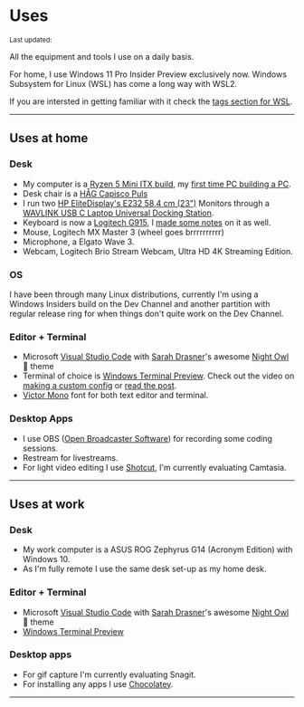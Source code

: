 <script>
  import DateUpdated from '$lib/components/date-updated.svelte'
  import Small from '$lib/components/small.svelte'
</script>

# Uses

<Small>
  Last updated: <DateUpdated date='2021-08-14' small='true' />
</Small>

All the equipment and tools I use on a daily basis.

For home, I use Windows 11 Pro Insider Preview exclusively now.
Windows Subsystem for Linux (WSL) has come a long way with WSL2.

If you are intersted in getting familiar with it check the [tags
section for WSL].

---

## Uses at home

### Desk

- My computer is a [Ryzen 5 Mini ITX build], my [first time PC
  building a PC].
- Desk chair is a [HÅG Capisco Puls]
- I run two [HP EliteDisplay's E232 58,4 cm (23")] Monitors through a
  [WAVLINK USB C Laptop Universal Docking Station].
- Keyboard is now a [Logitech G915], I [made some notes] on it as
  well.
- Mouse, Logitech MX Master 3 (wheel goes brrrrrrrrrr)
- Microphone, a Elgato Wave 3.
- Webcam, Logitech Brio Stream Webcam, Ultra HD 4K Streaming Edition.

### OS

I have been through many Linux distributions, currently I'm using a
Windows Insiders build on the Dev Channel and another partition with
regular release ring for when things don't quite work on the Dev
Channel.

### Editor + Terminal

- Microsoft [Visual Studio Code] with [Sarah Drasner]'s awesome [Night
  Owl] 🦉 theme
- Terminal of choice is [Windows Terminal Preview]. Check out the
  video on [making a custom config] or [read the post].
- [Victor Mono] font for both text editor and terminal.

### Desktop Apps

- I use OBS ([Open Broadcaster Software]) for recording some coding
  sessions.
- Restream for livestreams.
- For light video editing I use [Shotcut], I'm currently evaluating
  Camtasia.

---

## Uses at work

### Desk

- My work computer is a ASUS ROG Zephyrus G14 (Acronym Edition) with
  Windows 10.
- As I'm fully remote I use the same desk set-up as my home desk.

### Editor + Terminal

- Microsoft [Visual Studio Code] with [Sarah Drasner]'s awesome [Night
  Owl] 🦉 theme
- [Windows Terminal Preview]

### Desktop apps

- For gif capture I'm currently evaluating Snagit.
- For installing any apps I use [Chocolatey].

---

<!-- Links -->

[hp elitedisplay's e232 58,4 cm (23")]: https://amzn.to/2ZKVMUP
[håg capisco puls]: https://amzn.to/2ZKWKQa
[open broadcaster software]: https://obsproject.com/
[victor mono]: https://rubjo.github.io/victor-mono/
[sarah drasner]: https://github.com/sdras/
[night owl]: https://github.com/sdras/night-owl-vscode-theme
[logitech g915]:
  https://www.logitechg.com/en-gb/products/gaming-keyboards/g915-tkl-wireless.html
[visual studio code]: https://code.visualstudio.com/
[windows terminal preview]:
  https://www.microsoft.com/en-gb/p/windows-terminal-preview/9n8g5rfz9xk3
[shotcut]: https://shotcut.org/
[chocolatey]: https://chocolatey.org/
[ryzen 5 mini itx build]: https://uk.pcpartpicker.com/list/pHkrCL
[first time pc building a pc]:
  https://scottspence.com/2020/05/30/first-time-pc-build
[made some notes]: https://scottspence.com/2021/02/01/logitech-g915
[tags section for wsl]: https://scottspence.com/tags/wsl
[wavlink usb c laptop universal docking station]:
  https://www.amazon.co.uk/gp/product/B082SR6GMB/ref=ppx_yo_dt_b_search_asin_title?ie=UTF8&psc=1
[making a custom config]: https://www.youtube.com/watch?v=iT47xk3F7EA
[read the post]: http://localhost:3300/posts/windows-terminal-config
